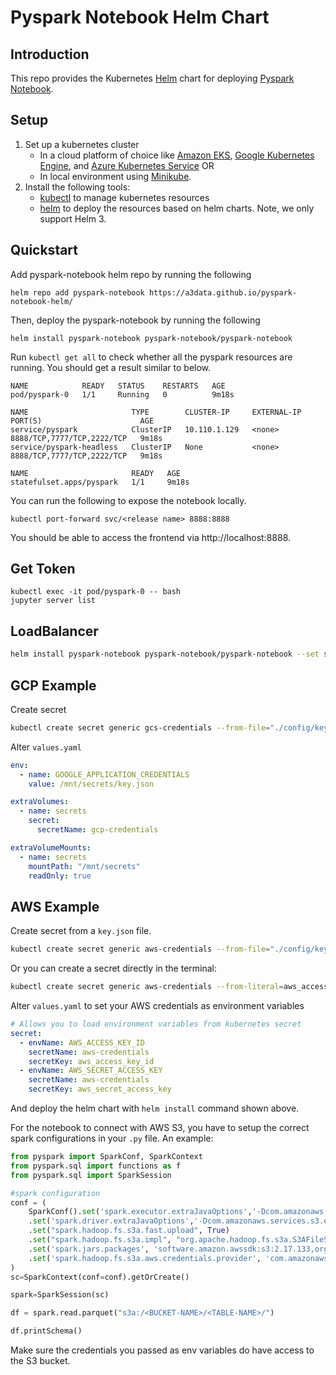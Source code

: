 # Pyspark Notebook Helm Chart

## Introduction
This repo provides 
the Kubernetes [Helm](https://helm.sh/) chart for deploying 
[Pyspark Notebook](https://hub.docker.com/r/jupyter/pyspark-notebook).

## Setup
1. Set up a kubernetes cluster
   - In a cloud platform of choice like [Amazon EKS](https://aws.amazon.com/eks), 
     [Google Kubernetes Engine](https://cloud.google.com/kubernetes-engine), 
     and [Azure Kubernetes Service](https://azure.microsoft.com/en-us/services/kubernetes-service/) OR
   - In local environment using [Minikube](https://minikube.sigs.k8s.io/docs/).
2. Install the following tools: 
   - [kubectl](https://kubernetes.io/docs/tasks/tools/) to manage kubernetes resources
   - [helm](https://helm.sh/docs/intro/install/) to deploy the resources based on helm charts. 
     Note, we only support Helm 3.
   
## Quickstart

Add pyspark-notebook helm repo by running the following

```(shell)
helm repo add pyspark-notebook https://a3data.github.io/pyspark-notebook-helm/
```

Then, deploy the pyspark-notebook by running the following

```(shell)
helm install pyspark-notebook pyspark-notebook/pyspark-notebook 
```

Run `kubectl get all` to check whether all the pyspark resources are running. You should get a result similar to below.

```
NAME            READY   STATUS    RESTARTS   AGE
pod/pyspark-0   1/1     Running   0          9m18s

NAME                       TYPE        CLUSTER-IP     EXTERNAL-IP   PORT(S)                      AGE
service/pyspark            ClusterIP   10.110.1.129   <none>        8888/TCP,7777/TCP,2222/TCP   9m18s
service/pyspark-headless   ClusterIP   None           <none>        8888/TCP,7777/TCP,2222/TCP   9m18s

NAME                       READY   AGE
statefulset.apps/pyspark   1/1     9m18s
```

You can run the following to expose the notebook locally. 

```(shell)
kubectl port-forward svc/<release name> 8888:8888
```

You should be able to access the frontend via http://localhost:8888. 

## Get Token

```(shell)
kubectl exec -it pod/pyspark-0 -- bash
jupyter server list
```

## LoadBalancer

```sh
helm install pyspark-notebook pyspark-notebook/pyspark-notebook --set service.type=LoadBalancer
```


## GCP Example

Create secret
```sh
kubectl create secret generic gcs-credentials --from-file="./config/key.json"
```
Alter `values.yaml`

```yaml
env: 
  - name: GOOGLE_APPLICATION_CREDENTIALS
    value: /mnt/secrets/key.json

extraVolumes: 
  - name: secrets
    secret:
      secretName: gcp-credentials

extraVolumeMounts:
  - name: secrets
    mountPath: "/mnt/secrets"
    readOnly: true 
```


## AWS Example

Create secret from a `key.json` file.
```sh
kubectl create secret generic aws-credentials --from-file="./config/key.json"
```

Or you can create a secret directly in the terminal:
```sh
kubectl create secret generic aws-credentials --from-literal=aws_access_key_id=<YOUR_KEY_ID> --from-literal=aws_secret_access_key=<YOUR_SECRET_KEY> 
```

Alter `values.yaml` to set your AWS credentials as environment variables
```yaml
# Allows you to load environment variables from kubernetes secret               
secret:                                                                         
  - envName: AWS_ACCESS_KEY_ID                                                  
    secretName: aws-credentials                                                 
    secretKey: aws_access_key_id                                                
  - envName: AWS_SECRET_ACCESS_KEY                                              
    secretName: aws-credentials                                                 
    secretKey: aws_secret_access_key   
```

And deploy the helm chart with `helm install` command shown above.

For the notebook to connect with AWS S3, you have to setup the correct spark configurations in your `.py` file. An example:
```python
from pyspark import SparkConf, SparkContext
from pyspark.sql import functions as f
from pyspark.sql import SparkSession

#spark configuration
conf = (
    SparkConf().set('spark.executor.extraJavaOptions','-Dcom.amazonaws.services.s3.enableV4=true')
    .set('spark.driver.extraJavaOptions','-Dcom.amazonaws.services.s3.enableV4=true')
    .set("spark.hadoop.fs.s3a.fast.upload", True)
    .set("spark.hadoop.fs.s3a.impl", "org.apache.hadoop.fs.s3a.S3AFileSystem")
    .set('spark.jars.packages', 'software.amazon.awssdk:s3:2.17.133,org.apache.hadoop:hadoop-aws:3.2.0')
    .set('spark.hadoop.fs.s3a.aws.credentials.provider', 'com.amazonaws.auth.EnvironmentVariableCredentialsProvider')
)
sc=SparkContext(conf=conf).getOrCreate()

spark=SparkSession(sc)

df = spark.read.parquet("s3a:/<BUCKET-NAME>/<TABLE-NAME>/")

df.printSchema()
```

Make sure the credentials you passed as env variables do have access to the S3 bucket.

